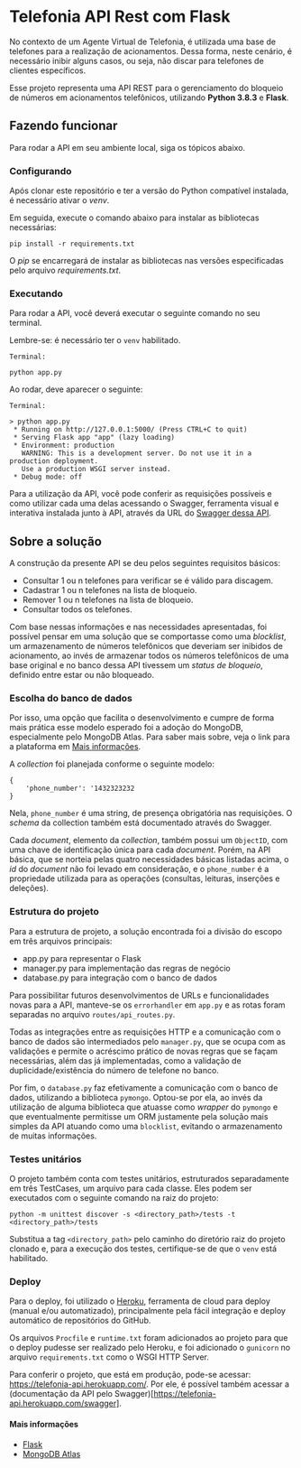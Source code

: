 # Telefonia API Rest com Flask

No contexto de um Agente Virtual de Telefonia, é utilizada uma base de telefones para a realização
de acionamentos. Dessa forma, neste cenário, é necessário inibir alguns casos, ou seja, não discar
para telefones de clientes específicos.

Esse projeto representa uma API REST para o gerenciamento do bloqueio de números em acionamentos
telefônicos, utilizando **Python 3.8.3** e **Flask**.

## Fazendo funcionar

Para rodar a API em seu ambiente local, siga os tópicos abaixo.

### Configurando

Após clonar este repositório e ter a versão do Python compatível instalada, é necessário ativar o _venv_.

Em seguida, execute o comando abaixo para instalar as bibliotecas necessárias:

```
pip install -r requirements.txt
```

O _pip_ se encarregará de instalar as bibliotecas nas versões especificadas pelo arquivo _requirements.txt_.

### Executando

Para rodar a API, você deverá executar o seguinte comando no seu terminal.

Lembre-se: é necessário ter o `venv` habilitado.

```
Terminal:

python app.py
```

Ao rodar, deve aparecer o seguinte:

```
Terminal:

> python app.py
 * Running on http://127.0.0.1:5000/ (Press CTRL+C to quit)
 * Serving Flask app "app" (lazy loading)
 * Environment: production
   WARNING: This is a development server. Do not use it in a production deployment.
   Use a production WSGI server instead.
 * Debug mode: off
```

Para a utilização da API, você pode conferir as requisições possíveis e como utilizar cada uma delas acessando
o Swagger, ferramenta visual e interativa instalada junto à API, através da URL do 
[Swagger dessa API](http://127.0.0.1:5000/swagger).

## Sobre a solução

A construção da presente API se deu pelos seguintes requisitos básicos:

- Consultar 1 ou n telefones para verificar se é válido para discagem.
- Cadastrar 1 ou n telefones na lista de bloqueio.
- Remover 1 ou n telefones na lista de bloqueio.
- Consultar todos os telefones.

Com base nessas informações e nas necessidades apresentadas, foi possível pensar em uma solução que se 
comportasse como uma _blocklist_, um armazenamento de números telefônicos que deveriam ser inibidos de
acionamento, ao invés de armazenar todos os números telefônicos de uma base original e no banco dessa API 
tivessem um _status de bloqueio_, definido entre estar ou não bloqueado.

### Escolha do banco de dados

Por isso, uma opção que facilita o desenvolvimento e cumpre de forma mais prática esse modelo esperado foi
a adoção do MongoDB, especialmente pelo MongoDB Atlas. Para saber mais sobre, veja o link para a plataforma 
em [Mais informações](#mais-informações).

A _collection_ foi planejada conforme o seguinte modelo:

```
{
    'phone_number': '1432323232 
}
```

Nela, `phone_number` é uma string, de presença obrigatória nas requisições. O _schema_ da collection também
está documentado através do Swagger.

Cada _document_, elemento da _collection_, também possui um `ObjectID`, com uma chave de identificação 
única para cada _document_. Porém, na API básica, que se norteia pelas quatro necessidades básicas listadas 
acima, o _id_ do _document_ não foi levado em consideração, e o `phone_number` é a propriedade utilizada 
para as operações (consultas, leituras, inserções e deleções).

### Estrutura do projeto

Para a estrutura de projeto, a solução encontrada foi a divisão do escopo em três arquivos principais:

- app.py para representar o Flask
- manager.py para implementação das regras de negócio
- database.py para integração com o banco de dados

Para possibilitar futuros desenvolvimentos de URLs e funcionalidades novas para a API, manteve-se os 
`errorhandler` em `app.py` e as rotas foram separadas no arquivo `routes/api_routes.py`.

Todas as integrações entre as requisições HTTP e a comunicação com o banco de dados são intermediados pelo 
`manager.py`, que se ocupa com as validações e permite o acréscimo prático de novas regras que se façam 
necessárias, além das já implementadas, como a validação de duplicidade/existência do número de telefone 
no banco.

Por fim, o `database.py` faz efetivamente a comunicação com o banco de dados, utilizando a biblioteca 
`pymongo`. Optou-se por ela, ao invés da utilização de alguma biblioteca que atuasse como _wrapper_ do 
`pymongo` e que eventualmente permitisse um ORM justamente pela solução mais simples da API atuando como 
uma `blocklist`, evitando o armazenamento de muitas informações.

### Testes unitários

O projeto também conta com testes unitários, estruturados separadamente em três TestCases, um arquivo para 
cada classe. Eles podem ser executados com o seguinte comando na raiz do projeto:

`python -m unittest discover -s <directory_path>/tests -t <directory_path>/tests`

Substitua a tag `<directory_path>` pelo caminho do diretório raiz do projeto clonado e, para a execução dos 
testes, certifique-se de que o `venv` está habilitado.

### Deploy

Para o deploy, foi utilizado o [Heroku](https://www.heroku.com/), ferramenta de cloud para deploy (manual 
e/ou automatizado), principalmente pela fácil integração e deploy automático de repositórios do GitHub.

Os arquivos `Procfile` e `runtime.txt` foram adicionados ao projeto para que o deploy pudesse ser realizado 
pelo Heroku, e foi adicionado o `gunicorn` no arquivo `requirements.txt` como o WSGI HTTP Server.

Para conferir o projeto, que está em produção, pode-se acessar: https://telefonia-api.herokuapp.com/. Por ele, 
é possível também acessar a (documentação da API pelo Swagger)[https://telefonia-api.herokuapp.com/swagger].

#### Mais informações

- [Flask](https://www.palletsprojects.com/p/flask/)
- [MongoDB Atlas](https://www.mongodb.com/cloud/atlas)
